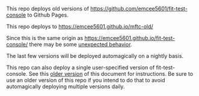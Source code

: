 This repo deploys old versions of https://github.com/emcee5601/fit-test-console to Github Pages.

This repo deploys to https://emcee5601.github.io/mftc-old/

Since this is the same origin as https://emcee5601.github.io/fit-test-console/ there may be some [unexpected behavior](https://web.dev/articles/building-multiple-pwas-on-the-same-domain).

The last few versions will be deployed automagically on a nightly basis.

This repo can also deploy a single user-specified version of fit-test-console. See this [older version](https://github.com/emcee5601/mftc-old/blob/0a1291311bd362162a8e527cc58b5a32e02eacc6/README.md) of this document for instructions. Be sure to use an older version of this repo if you intend to do that to avoid automagically deploying multiple versions daily.
